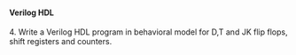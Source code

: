 #### Verilog HDL

<p>4. Write a Verilog HDL program in behavioral model for D,T and JK flip flops, shift registers and
   counters.</p>
